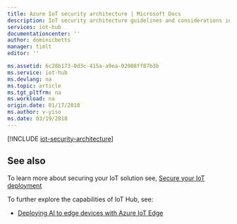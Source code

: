 ```yaml
---
title: Azure IoT security architecture | Microsoft Docs
description: IoT security architecture guidelines and considerations including threat modeling.
services: iot-hub
documentationcenter: ''
author: dominicbetts
manager: timlt
editor: ''

ms.assetid: 6c28b173-0d3c-415a-a9ea-02908ff87b3b
ms.service: iot-hub
ms.devlang: na
ms.topic: article
ms.tgt_pltfrm: na
ms.workload: na
origin.date: 01/17/2018
ms.author: v-yiso
ms.date: 03/19/2018
---
```


[!INCLUDE [iot-security-architecture](../../includes/iot-security-architecture.md)]

## See also

To learn more about securing your IoT solution see, [Secure your IoT deployment][lnk-security-deployment]

To further explore the capabilities of IoT Hub, see:

* [Deploying AI to edge devices with Azure IoT Edge][lnk-iotedge]

[lnk-security-deployment]: ./iot-hub-security-deployment.md

[lnk-iotedge]: ./iot-hub-linux-iot-edge-simulated-device.md


<!--Update_Description:update meta properties only-->